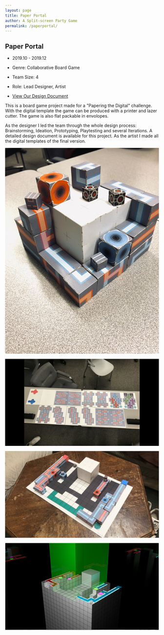 ```yaml
---
layout: page
title: Paper Portal
author: A Split-screen Party Game
permalink: /paperportal/
---
```


## Paper Portal

 - 2019.10 - 2019.12

 - Genre: Collaborative Board Game

 - Team Size: 4

 - Role: Lead Designer, Artist

 - [View Our Design Document](https://www.dropbox.com/s/8zszixmjl11b2n2/PaperPortalDesignDocument.docx?dl=0)

This is a board game project made for a "Papering the Digital" challenge. With the digital template the game can be produced with a printer and lazer cutter. The game is also flat packable in envolopes.

As the designer I led the team through the whole design process: Brainstorming, Ideation, Prototyping, Playtesting and several Iterations. A detailed design document is available for this project. As the artist I made all the digital templates of the final version.

![](./img/PP.jpg)

![](./img/PP2.png)

![](./img/PP3.png)

![](./img/PP4.png)